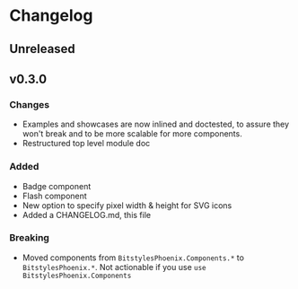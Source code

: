 # Changelog

## Unreleased

## v0.3.0

### Changes
* Examples and showcases are now inlined and doctested, to assure they won't break and to be more scalable for more components.
* Restructured top level module doc

### Added

* Badge component
* Flash component
* New option to specify pixel width & height for SVG icons
* Added a CHANGELOG.md, this file

### Breaking

* Moved components from `BitstylesPhoenix.Components.*` to `BitstylesPhoenix.*`. Not actionable if you use `use BitstylesPhoenix.Components`
